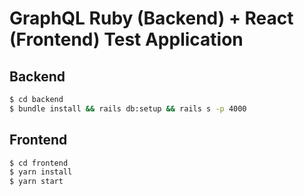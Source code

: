 # GraphQL Ruby (Backend) + React (Frontend) Test Application

## Backend

```sh
$ cd backend
$ bundle install && rails db:setup && rails s -p 4000
```

## Frontend

```sh
$ cd frontend
$ yarn install
$ yarn start
```
